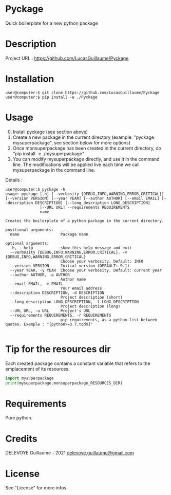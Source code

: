 # Pyckage

Quick boilerplate for a new python package

# Description

Project URL : <https://github.com/LucasGuillaume/Pyckage>

# Installation

```console
user@computer:$ git clone https://github.com/LucasGuillaume/Pyckage
user@computer:$ pip install -e ./Pyckage
```

# Usage

0) Install pyckage (see section above)
2) Create a new package in the current directory (example: "pyckage mysuperpackage", see section below for more options)
3) Once monsuperpackage has been created in the current directory, do "pip install -e ./mysuperpackage"
4) You can modify mysuperpackage directly, and use it in the command line. The modifications will be applied live each time we call mysuperpackage in the command line.


Détails : 

```console
user@computer:$ pyckage -h
usage: pyckage [-h] [--verbosity {DEBUG,INFO,WARNING,ERROR,CRITICAL}] [--version VERSION] [--year YEAR] [--author AUTHOR] [--email EMAIL] [--description DESCRIPTION] [--long_description LONG_DESCRIPTION]
               [--URL URL] --requirements REQUIREMENTS
               name

Creates the boilerplate of a python package in the current directory.

positional arguments:
  name                  Package name

optional arguments:
  -h, --help            show this help message and exit
  --verbosity {DEBUG,INFO,WARNING,ERROR,CRITICAL}, -v {DEBUG,INFO,WARNING,ERROR,CRITICAL}
                        Choose your verbosity. Default: INFO
  --version VERSION     Initial version (DEFAULT: 0.1)
  --year YEAR, -y YEAR  Choose your verbosity. Default: current year
  --author AUTHOR, -a AUTHOR
                        Author name
  --email EMAIL, -e EMAIL
                        Your email address
  --description DESCRIPTION, -d DESCRIPTION
                        Project description (short)
  --long_description LONG_DESCRIPTION, -l LONG_DESCRIPTION
                        Project description (long)
  --URL URL, -u URL     Project's URL
  --requirements REQUIREMENTS, -r REQUIREMENTS
                        pip requirements, as a python list between quotes. Exemple : "[python>=3.7,tqdm]"


```

# Tip for the resources dir

Each created package contains a constant variable that refers to the emplacement of its resources: 

```python
import mysuperpackage
print(mysuperpackage.monsuperpackage_RESOURCES_DIR)
```

# Requirements

Pure python.

# Credits

DELEVOYE Guillaume - 2021
delevoye.guillaume@gmail.com

# License


See "License" for more infos
